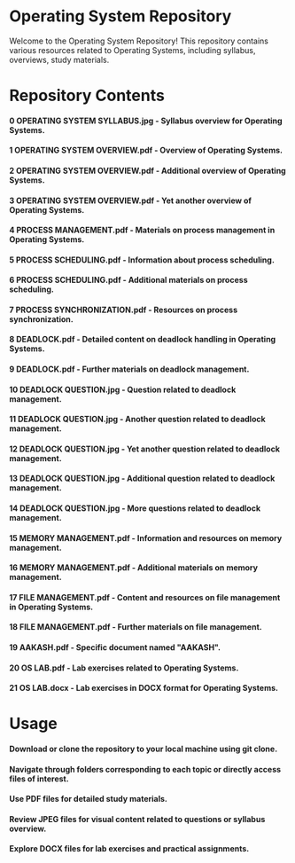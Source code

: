 # Operating System Repository
Welcome to the Operating System Repository! This repository contains various resources related to Operating Systems, including syllabus, overviews, study materials.
# Repository Contents
#### 0 OPERATING SYSTEM SYLLABUS.jpg - Syllabus overview for Operating Systems.
#### 1 OPERATING SYSTEM OVERVIEW.pdf - Overview of Operating Systems.
#### 2 OPERATING SYSTEM OVERVIEW.pdf - Additional overview of Operating Systems.
#### 3 OPERATING SYSTEM OVERVIEW.pdf - Yet another overview of Operating Systems.
#### 4 PROCESS MANAGEMENT.pdf - Materials on process management in Operating Systems.
#### 5 PROCESS SCHEDULING.pdf - Information about process scheduling.
#### 6 PROCESS SCHEDULING.pdf - Additional materials on process scheduling.
#### 7 PROCESS SYNCHRONIZATION.pdf - Resources on process synchronization.
#### 8 DEADLOCK.pdf - Detailed content on deadlock handling in Operating Systems.
#### 9 DEADLOCK.pdf - Further materials on deadlock management.
#### 10 DEADLOCK QUESTION.jpg - Question related to deadlock management.
#### 11 DEADLOCK QUESTION.jpg - Another question related to deadlock management.
#### 12 DEADLOCK QUESTION.jpg - Yet another question related to deadlock management.
#### 13 DEADLOCK QUESTION.jpg - Additional question related to deadlock management.
#### 14 DEADLOCK QUESTION.jpg - More questions related to deadlock management.
#### 15 MEMORY MANAGEMENT.pdf - Information and resources on memory management.
#### 16 MEMORY MANAGEMENT.pdf - Additional materials on memory management.
#### 17 FILE MANAGEMENT.pdf - Content and resources on file management in Operating Systems.
#### 18 FILE MANAGEMENT.pdf - Further materials on file management.
#### 19 AAKASH.pdf - Specific document named "AAKASH".
#### 20 OS LAB.pdf - Lab exercises related to Operating Systems.
#### 21 OS LAB.docx - Lab exercises in DOCX format for Operating Systems.

# Usage
#### Download or clone the repository to your local machine using git clone.
#### Navigate through folders corresponding to each topic or directly access files of interest.
#### Use PDF files for detailed study materials.
#### Review JPEG files for visual content related to questions or syllabus overview.
#### Explore DOCX files for lab exercises and practical assignments.
